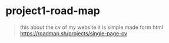 # project1-road-map
> this about the cv of my website it is simple made form html
> https://roadmap.sh/projects/single-page-cv
